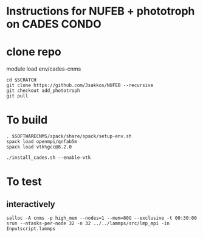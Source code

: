 # Instructions for NUFEB + phototroph on CADES CONDO


# clone repo
module load env/cades-cnms
```shell
cd $SCRATCH
git clone https://github.com/Jsakkos/NUFEB --recursive
git checkout add_phototroph
git pull
```
# To build
```shell
. $SOFTWARECNMS/spack/share/spack/setup-env.sh
spack load openmpi/qnfab5m
spack load vtk%gcc@8.2.0

./install_cades.sh --enable-vtk
```
# To test
## interactively
```shell
salloc -A cnms -p high_mem --nodes=1 --mem=80G --exclusive -t 00:30:00
srun --ntasks-per-node 32 -n 32 ../../lammps/src/lmp_mpi -in Inputscript.lammps
```
